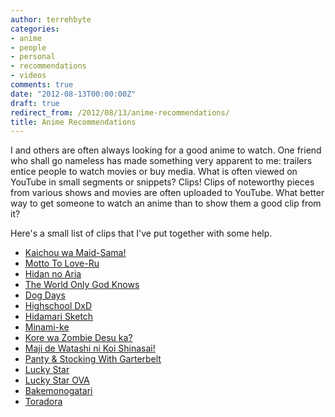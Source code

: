 ```yaml
---
author: terrehbyte
categories:
- anime
- people
- personal
- recommendations
- videos
comments: true
date: "2012-08-13T00:00:00Z"
draft: true
redirect_from: /2012/08/13/anime-recommendations/
title: Anime Recommendations
---
```


I and others are often always looking for a good anime to watch. One friend who
shall go nameless has made something very apparent to me: trailers entice people
to watch movies or buy media. What is often viewed on YouTube in small segments
or snippets? Clips! Clips of noteworthy pieces from various shows and movies are
often uploaded to YouTube. What better way to get someone to watch an anime than
to show them a good clip from it?

Here's a small list of clips that I've put together with some help.

- [Kaichou wa Maid-Sama!](http://youtu.be/kEmE3QwSf3s)
- [Motto To Love-Ru](http://youtu.be/5DRYvKZBivg)
- [Hidan no Aria](http://youtu.be/g8Wfn2wf-4M)
- [The World Only God Knows](http://youtu.be/WviwYLZubSw)
- [Dog Days](http://youtu.be/mm6w3v-doFU)
- [Highschool DxD](http://youtu.be/rTS-3I17BGM)
- [Hidamari Sketch](http://youtu.be/lHXkzadukUk)
- [Minami-ke](http://youtu.be/u8h9eOZTv48)
- [Kore wa Zombie Desu ka?](http://youtu.be/Ej22p00ec-c)
- [Maji de Watashi ni Koi Shinasai!](http://youtu.be/-VVFxBcSqb8)
- [Panty & Stocking With Garterbelt](http://youtu.be/PwZSzlk4JHA)
- [Lucky Star](http://youtu.be/b5KH9Z383hE)
- [Lucky Star OVA](http://youtu.be/-GUGN4TfXhM)
- [Bakemonogatari](http://youtu.be/pXTjMAIW1IA)
- [Toradora](http://youtu.be/9y792wsykpE)
